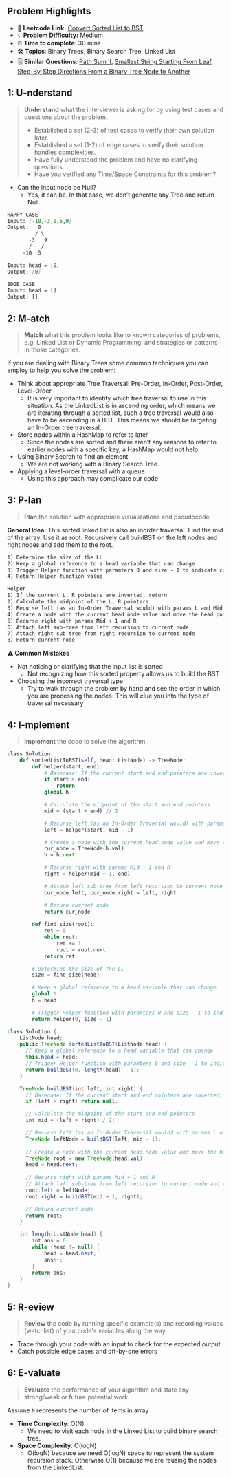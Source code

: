 ## Problem Highlights

* 🔗 **Leetcode Link:** [Convert Sorted List to BST](https://leetcode.com/problems/convert-sorted-list-to-binary-search-tree/) 
* 💡 **Problem Difficulty:** Medium
* ⏰ **Time to complete**: 30 mins
* 🛠️ **Topics**: Binary Trees, Binary Search Tree, Linked List
* 🗒️ **Similar Questions**: [Path Sum II](https://leetcode.com/problems/convert-sorted-list-to-binary-search-tree/), [Smallest String Starting From Leaf](https://leetcode.com/problems/smallest-string-starting-from-leaf/), [Step-By-Step Directions From a Binary Tree Node to Another](https://leetcode.com/problems/step-by-step-directions-from-a-binary-tree-node-to-another/)
    
## 1: U-nderstand
 
> **Understand** what the interviewer is asking for by using test cases and questions about the problem.
> 
> - Established a set (2-3) of test cases to verify their own solution later.
> - Established a set (1-2) of edge cases to verify their solution handles complexities.
> - Have fully understood the problem and have no clarifying questions.
> - Have you verified any Time/Space Constraints for this problem?

- Can the input node be Null?
  - Yes, it can be. In that case, we don’t generate any Tree and return Null.

```markdown
HAPPY CASE
Input: [-10,-3,0,5,9]
Output:   0
         / \
       -3   9
       /   /
     -10  5

Input: head = [0]
Output: [0]

EDGE CASE
Input: head = []
Output: []
```   
    
## 2: M-atch

> **Match** what this problem looks like to known categories of problems, e.g. Linked List or Dynamic Programming, and strategies or patterns in those categories.

If you are dealing with Binary Trees some common techniques you can employ to help you solve the problem:

- Think about appropriate Tree Traversal: Pre-Order, In-Order, Post-Order, Level-Order
    - It is very important to identify which tree traversal to use in this situation. As the LinkedList is in ascending order, which means we are iterating through a sorted list, such a tree traversal would also have to be ascending in a BST. This means we should be targeting an In-Order tree traversal.
- Store nodes within a HashMap to refer to later
    - Since the nodes are sorted and there aren’t any reasons to refer to earlier nodes with a specific key, a HashMap would not help.
- Using Binary Search to find an element
    - We are not working with a Binary Search Tree. 
- Applying a level-order traversal with a queue
    - Using this approach may complicate our code

## 3: P-lan

> **Plan** the solution with appropriate visualizations and pseudocode.

**General Idea:** This sorted linked list is also an inorder traversal. Find the mid of the array. Use it as root. Recursively call buildBST on the left nodes and right nodes and add them to the root.

```markdown
1) Determine the size of the LL
2) Keep a global reference to a head variable that can change
3) Trigger Helper function with paramters 0 and size - 1 to indicate current scope
4) Return Helper function value

Helper
1) If the current L, R pointers are inverted, return
2) Calculate the midpoint of the L, R pointers
3) Recurse left (as an In-Order Traversal would) with params L and Mid - 1
4) Create a node with the current head node value and move the head pointer forward
5) Recurse right with params Mid + 1 and R
6) Attach left sub-tree from left recursion to current node
7) Attach right sub-tree from right recursion to current node
8) Return current node
```

**⚠️ Common Mistakes**
- Not noticing or clarifying that the input list is sorted
    - Not recognizing how this sorted property allows us to build the BST
- Choosing the incorrect traversal type
    - Try to walk through the problem by hand and see the order in which you are processing the nodes. This will clue you into the type of traversal necessary

## 4: I-mplement

> **Implement** the code to solve the algorithm.

```python
class Solution:
    def sortedListToBST(self, head: ListNode) -> TreeNode:
        def helper(start, end):
            # Basecase: If the current start and end pointers are inverted, return
            if start > end:
                return
            global h

            # Calculate the midpoint of the start and end pointers
            mid = (start + end) // 2

            # Recurse left (as an In-Order Traversal would) with params L and Mid - 1
            left = helper(start, mid - 1)

            # Create a node with the current head node value and move the head pointer forward
            cur_node = TreeNode(h.val)
            h = h.next

            # Recurse right with params Mid + 1 and R
            right = helper(mid + 1, end)

            # Attach left sub-tree from left recursion to current node and Attach right sub-tree from right recursion to current node
            cur_node.left, cur_node.right = left, right

            # Return current node
            return cur_node
                
        def find_size(root):
            ret = 0
            while root:
                ret += 1
                root = root.next
            return ret

        # Determine the size of the LL
        size = find_size(head)

        # Keep a global reference to a head variable that can change
        global h
        h = head

        # Trigger Helper function with paramters 0 and size - 1 to indicate current scope and Return Helper function value
        return helper(0, size - 1)
```
```java
class Solution {
    ListNode head;
    public TreeNode sortedListToBST(ListNode head) {
      // Keep a global reference to a head variable that can change
      this.head = head;
      // Trigger Helper function with paramters 0 and size - 1 to indicate current scope and Return Helper function value
      return buildBST(0, length(head) - 1);
    }

    TreeNode buildBST(int left, int right) {
      // Basecase: If the current start and end pointers are inverted, return
      if (left > right) return null;

      // Calculate the midpoint of the start and end pointers
      int mid = (left + right) / 2;

      // Recurse left (as an In-Order Traversal would) with params L and Mid - 1
      TreeNode leftNode = buildBST(left, mid - 1);
      
      // Create a node with the current head node value and move the head pointer forward
      TreeNode root = new TreeNode(head.val); 
      head = head.next; 
      
      // Recurse right with params Mid + 1 and R
      // Attach left sub-tree from left recursion to current node and Attach right sub-tree from right recursion to current node
      root.left = leftNode;
      root.right = buildBST(mid + 1, right);

      // Return current node
      return root;
    }

    int length(ListNode head) {
        int ans = 0;
        while (head != null) {
            head = head.next;
            ans++;
        }
        return ans;
    }
}
```    

## 5: R-eview

> **Review** the code by running specific example(s) and recording values (watchlist) of your code's variables along the way.

- Trace through your code with an input to check for the expected output
- Catch possible edge cases and off-by-one errors

## 6: E-valuate

> **Evaluate** the performance of your algorithm and state any strong/weak or future potential work.

Assume `N` represents the number of items in array 
    
* **Time Complexity**: O(N)
    *  We need to visit each node in the Linked List to build binary search tree.
* **Space Complexity**: O(logN) 
    * O(logN) because we need O(logN) space to represent the system recursion stack. Otherwise O(1) because we are reusing the nodes from the LinkedList.